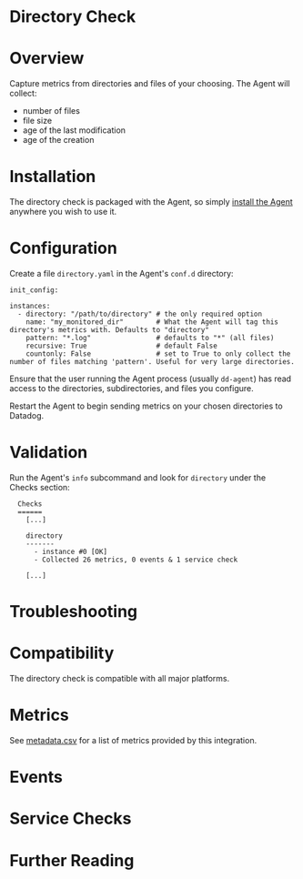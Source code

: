 # Directory Check

# Overview

Capture metrics from directories and files of your choosing. The Agent will collect:

  * number of files
  * file size
  * age of the last modification
  * age of the creation

# Installation

The directory check is packaged with the Agent, so simply [install the Agent](https://app.datadoghq.com/account/settings#agent) anywhere you wish to use it.

# Configuration

Create a file `directory.yaml` in the Agent's `conf.d` directory:

```
init_config:

instances:
  - directory: "/path/to/directory" # the only required option
    name: "my_monitored_dir"        # What the Agent will tag this directory's metrics with. Defaults to "directory"
    pattern: "*.log"                # defaults to "*" (all files)
    recursive: True                 # default False
    countonly: False                # set to True to only collect the number of files matching 'pattern'. Useful for very large directories.
```

Ensure that the user running the Agent process (usually `dd-agent`) has read access to the directories, subdirectories, and files you configure.

Restart the Agent to begin sending metrics on your chosen directories to Datadog.

# Validation

Run the Agent's `info` subcommand and look for `directory` under the Checks section:

```
  Checks
  ======
    [...]

    directory
    -------
      - instance #0 [OK]
      - Collected 26 metrics, 0 events & 1 service check

    [...]
```

# Troubleshooting

# Compatibility

The directory check is compatible with all major platforms.

# Metrics

See [metadata.csv](https://github.com/DataDog/integrations-core/blob/master/directory/metadata.csv) for a list of metrics provided by this integration.

# Events

# Service Checks

# Further Reading
